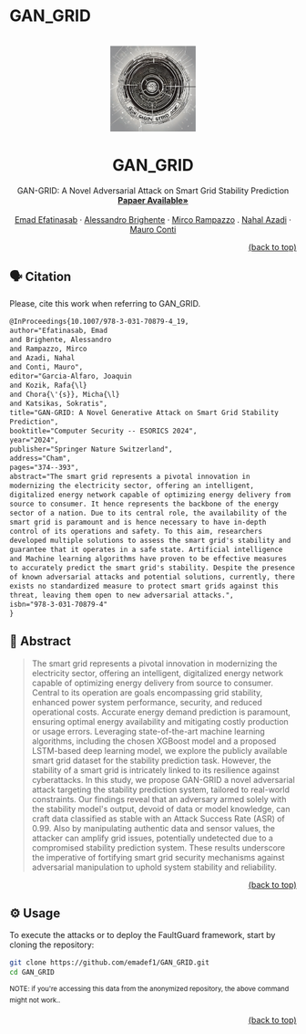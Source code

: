 # GAN_GRID
<div id="top"></div>
<!-- PROJECT LOGO -->
<br />
<div align="center">
  <a href="https://github.com/emadef1/GAN_GRID/tree/main">
    <img src="Figures/logo.png" alt="Logo" width="150" height="150">
  </a>

  <h1 align="center">GAN_GRID</h1>

  <p align="center">
    GAN-GRID: A Novel Adversarial Attack on Smart Grid Stability Prediction
    <br />
    <a href="https://link.springer.com/chapter/10.1007/978-3-031-70879-4_19"><strong>Papaer Available»</strong></a>
    <br />
    <br />
    <a href="https://www.dei.unipd.it/persona/1373bd29c9ef0140e39d53ec9add14d2">Emad Efatinasab</a>
    ·
    <a href="https://www.math.unipd.it/~abrighen/">Alessandro Brighente</a>
    ·
    <a href="https://www.dei.unipd.it/persona/95DDDDA0C518D43822ADC0338BD38073">Mirco Rampazzo</a>
    .
    <a href="?????">Nahal Azadi</a>
    ·
    <a href="https://www.math.unipd.it/~conti/">Mauro Conti</a>
  </p>
</div>

<p align="right"><a href="#top">(back to top)</a></p>
<div id="citation"></div>

## 🗣️ Citation

Please, cite this work when referring to GAN_GRID.

```
@InProceedings{10.1007/978-3-031-70879-4_19,
author="Efatinasab, Emad
and Brighente, Alessandro
and Rampazzo, Mirco
and Azadi, Nahal
and Conti, Mauro",
editor="Garcia-Alfaro, Joaquin
and Kozik, Rafa{\l}
and Chora{\'{s}}, Micha{\l}
and Katsikas, Sokratis",
title="GAN-GRID: A Novel Generative Attack on Smart Grid Stability Prediction",
booktitle="Computer Security -- ESORICS 2024",
year="2024",
publisher="Springer Nature Switzerland",
address="Cham",
pages="374--393",
abstract="The smart grid represents a pivotal innovation in modernizing the electricity sector, offering an intelligent, digitalized energy network capable of optimizing energy delivery from source to consumer. It hence represents the backbone of the energy sector of a nation. Due to its central role, the availability of the smart grid is paramount and is hence necessary to have in-depth control of its operations and safety. To this aim, researchers developed multiple solutions to assess the smart grid's stability and guarantee that it operates in a safe state. Artificial intelligence and Machine learning algorithms have proven to be effective measures to accurately predict the smart grid's stability. Despite the presence of known adversarial attacks and potential solutions, currently, there exists no standardized measure to protect smart grids against this threat, leaving them open to new adversarial attacks.",
isbn="978-3-031-70879-4"
}

```
<div id="abstract"></div>

## 🧩 Abstract

>The smart grid represents a pivotal innovation in modernizing the electricity sector, offering an intelligent, digitalized energy network capable of optimizing energy delivery from source to consumer. Central to its operation are goals encompassing grid stability, enhanced power system performance, security, and reduced operational costs. Accurate energy demand prediction is paramount, ensuring optimal energy availability and mitigating costly production or usage errors. Leveraging state-of-the-art machine learning algorithms, including the chosen XGBoost model and a proposed LSTM-based deep learning model, we explore the publicly available smart grid dataset for the stability prediction task. However, the stability of a smart grid is intricately linked to its resilience against cyberattacks. In this study, we propose GAN-GRID a novel adversarial attack targeting the stability prediction system, tailored to real-world constraints. Our findings reveal that an adversary armed solely with the stability model's output, devoid of data or model knowledge, can craft data classified as stable with an Attack Success Rate (ASR) of 0.99. Also by manipulating authentic data and sensor values, the attacker can amplify grid issues, potentially undetected due to a compromised stability prediction system. These results underscore the imperative of fortifying smart grid security mechanisms against adversarial manipulation to uphold system stability and reliability.

<p align="right"><a href="#top">(back to top)</a></p>
<div id="usage"></div>

## ⚙️ Usage

To execute the attacks or to deploy the FaultGuard framework, start by cloning the repository:

```bash
git clone https://github.com/emadef1/GAN_GRID.git
cd GAN_GRID
```
<sup>NOTE: if you're accessing this data from the anonymized repository, the above command might not work..</sup>

<p align="right"><a href="#top">(back to top)</a></p>
<div id="models"></div>

